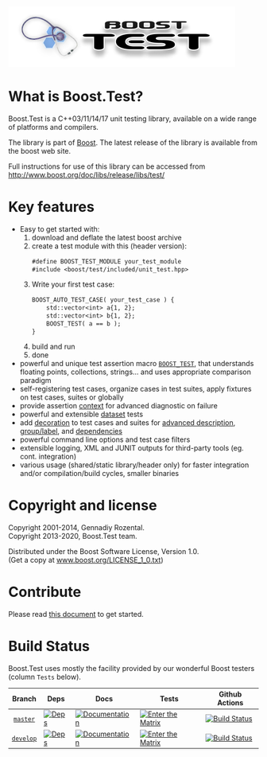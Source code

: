 ![boosttest logo](doc/html/images/boost.test.logo.png)

# What is Boost.Test?
Boost.Test is a C++03/11/14/17 unit testing library, available on a wide range of platforms and compilers.

The library is part of [Boost](http://www.boost.org). The latest release
of the library is available from the boost web site.

Full instructions for use of this library can be accessed from
http://www.boost.org/doc/libs/release/libs/test/

# Key features

* Easy to get started with:
    1. download and deflate the latest boost archive
    1. create a test module with this (header version):
        ```
        #define BOOST_TEST_MODULE your_test_module
        #include <boost/test/included/unit_test.hpp>
        ```
    1. Write your first test case:
        ```
        BOOST_AUTO_TEST_CASE( your_test_case ) {
            std::vector<int> a{1, 2};
            std::vector<int> b{1, 2};
            BOOST_TEST( a == b );
        }
        ```
    1. build and run
    1. done
* powerful and unique test assertion macro [`BOOST_TEST`](http://www.boost.org/doc/libs/release/libs/test/doc/html/boost_test/testing_tools/boost_test_universal_macro.html), that understands floating points, collections, strings... and uses appropriate comparison paradigm
* self-registering test cases, organize cases in test suites, apply fixtures on test cases, suites or globally
* provide assertion [context](http://www.boost.org/doc/libs/release/libs/test/doc/html/boost_test/test_output/test_tools_support_for_logging/contexts.html) for advanced diagnostic on failure
* powerful and extensible [dataset](http://www.boost.org/doc/libs/release/libs/test/doc/html/boost_test/tests_organization/test_cases/test_case_generation.html) tests
* add [decoration](http://www.boost.org/doc/libs/release/libs/test/doc/html/boost_test/tests_organization/decorators.html) to test cases and suites for [advanced description](http://www.boost.org/doc/libs/release/libs/test/doc/html/boost_test/tests_organization/semantic.html), [group/label](http://www.boost.org/doc/libs/release/libs/test/doc/html/boost_test/tests_organization/tests_grouping.html), and [dependencies](http://www.boost.org/doc/libs/release/libs/test/doc/html/boost_test/tests_organization/tests_dependencies.html)
* powerful command line options and test case filters
* extensible logging, XML and JUNIT outputs for third-party tools (eg. cont. integration)
* various usage (shared/static library/header only) for faster integration and/or compilation/build cycles, smaller binaries

# Copyright and license
Copyright 2001-2014, Gennadiy Rozental.<br/>
Copyright 2013-2020, Boost.Test team.

Distributed under the Boost Software License, Version 1.0.<br/>
(Get a copy at www.boost.org/LICENSE_1_0.txt)

# Contribute
Please read [this document](CONTRIBUTE.md) to get started.

# Build Status

Boost.Test uses mostly the facility provided by our wonderful Boost testers (column `Tests` below).

Branch          | Deps | Docs | Tests | Github Actions |
:-------------: | ---- | ---- | ----- | -------------- |
[`master`](https://github.com/boostorg/test/tree/master) | [![Deps](https://img.shields.io/badge/deps-master-brightgreen.svg)](https://pdimov.github.io/boostdep-report/master/test.html)   | [![Documentation](https://img.shields.io/badge/docs-master-brightgreen.svg)](http://www.boost.org/doc/libs/master/doc/html/test.html) | [![Enter the Matrix](https://img.shields.io/badge/matrix-master-brightgreen.svg)](http://www.boost.org/development/tests/master/developer/test.html) | [![Build Status](https://github.com/boostorg/test/workflows/CI/badge.svg?branch=master)](https://github.com/boostorg/test/workflows/CI/badge.svg?branch=master)
[`develop`](https://github.com/boostorg/test/tree/develop) | [![Deps](https://img.shields.io/badge/deps-develop-brightgreen.svg)](https://pdimov.github.io/boostdep-report/develop/test.html) | [![Documentation](https://img.shields.io/badge/docs-develop-brightgreen.svg)](http://www.boost.org/doc/libs/develop/doc/html/test.html) | [![Enter the Matrix](https://img.shields.io/badge/matrix-develop-brightgreen.svg)](http://www.boost.org/development/tests/develop/developer/test.html) | [![Build Status](https://github.com/boostorg/test/workflows/CI/badge.svg?branch=develop)](https://github.com/boostorg/test/workflows/CI/badge.svg?branch=develop)

